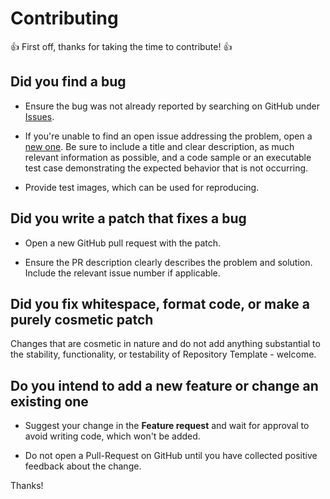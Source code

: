 # Contributing

👍 First off, thanks for taking the time to contribute! 👍

## Did you find a bug
*   Ensure the bug was not already reported by searching on GitHub under [Issues](https://github.com/romankh3/repository-template/issues).

*   If you're unable to find an open issue addressing the problem, open a [new one](https://github.com/romankh3/repository-template/issues/new/choose). 
    Be sure to include a title and clear description, as much relevant information as possible, 
    and a code sample or an executable test case demonstrating the expected behavior that is not occurring.
    
*   Provide test images, which can be used for reproducing.

## Did you write a patch that fixes a bug
*   Open a new GitHub pull request with the patch.

*   Ensure the PR description clearly describes the problem and solution. Include the relevant issue number if applicable.

## Did you fix whitespace, format code, or make a purely cosmetic patch
Changes that are cosmetic in nature and do not add anything substantial to the stability, 
functionality, or testability of Repository Template - welcome.
## Do you intend to add a new feature or change an existing one
*   Suggest your change in the **Feature request** and wait for approval to avoid writing code, which won't be added.

*   Do not open a Pull-Request on GitHub until you have collected positive feedback about the change.

Thanks! 
